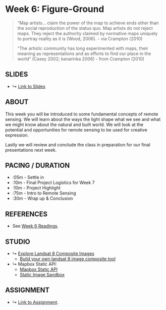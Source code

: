 
# Week 6: Figure-Ground

> “Map artists… claim the power of the map to achieve ends other than the social reproduction of the status quo. Map artists do not reject maps. They reject the authority claimed by normative maps uniquely to portray reality as it is (Wood, 2006). - via Crampton (2010)
>
> “The artistic community has long experimented with maps, their meaning as representations and as efforts to find our place in the world” (Casey 2002; kanarinka 2006) - from Crampton (2010)


## SLIDES
* ↳ [Link to Slides](https://docs.google.com/presentation/d/14MIaO0kh22wosDqDkZ82AnTeMhSZBVZ2o4k6RQZztUU/edit?usp=sharing)

## ABOUT

This week you will be introduced to some fundamental concepts of remote sensing. We will learn about the ways the light shape what we see and what we might know about the natural and built world. We will look at the potential and opportunities for remote sensing to be used for creative expression.

Lastly we will review and conclude the class in preparation for our final presentations next week. 


## PACING / DURATION

* :05m - Settle in
* :10m - Final Project Logistics for Week 7
* :10m - Project Highlight
* :75m - Intro to Remote Sensing
* :30m - Wrap up & Conclusion


## REFERENCES

* See [Week 6 Readings](BIBLIOGRAPHY.md#week-06-figure-ground).

## STUDIO

* ↳ [Explore Landsat 8 Composite Images](http://gsp.humboldt.edu/OLM/Courses/GSP_216_Online/lesson3-1/composites.html)
  * [Build your own landsat 8 image composite tool](https://glitch.com/~landsat5-rgb-composite)
* ↳ Mapbox Static API:
  * [Mapbox Static API](https://docs.mapbox.com/help/glossary/static-images-api/)
  * [Static Image Sandbox](https://docs.mapbox.com/playground/static/)

## ASSIGNMENT

* ↳ [Link to Assignment](assignments/assignment_06.md).

<!-- 

* figure-ground:
  * remote sensing, aerial imagery, photography and views from above
  * dronestagram
  * US border, prison system - Josh Begley
  * Jenny odell
  * 
 -->


<!-- # Week 6: Experimental Geography

> “Map artists… claim the power of the map to achieve ends other than the social reproduction of the status quo. Map artists do not reject maps. They reject the authority claimed by normative maps uniquely to portray reality as it is (Wood, 2006). - via Crampton (2010)
>
> “The artistic community has long experimented with maps, their meaning as representations and as efforts to find our place in the world” (Casey 2002; kanarinka 2006) - from Crampton (2010)

## SLIDES
* ↳ [Link to Slides]()

## ABOUT

This week our theme is "Experimental Geography." This refers to artwork that lives at the intersections of art, design, architecture, science, and the humanities as well as to the approach we've been taking in this class. The discussion this week will be on articulating what it means to be "critical," how it relates to cartographic and mapping practices, and more generally to how we read the world. 

This week we will focus on documenting our work, synthesizing our experiences, and making sense of our projects. The outcomes will be included in our class zine.


## TABLE OF CONTENTS

- [Week 6: Figure-Ground](#week-6-figure-ground)
  - [SLIDES](#slides)
  - [ABOUT](#about)
  - [PACING / DURATION](#pacing--duration)
  - [REFERENCES](#references)
  - [STUDIO](#studio)
  - [ASSIGNMENT](#assignment)
  - [SLIDES](#slides-1)
  - [ABOUT](#about-1)
  - [TABLE OF CONTENTS](#table-of-contents)
  - [OUTCOMES & GOALS](#outcomes--goals)
  - [PACING / DURATION](#pacing--duration-1)
  - [TOPICS](#topics)
  - [REFERENCES](#references-1)
  - [STUDIO](#studio-1)
  - [ASSIGNMENT](#assignment-1)

## OUTCOMES & GOALS


## PACING / DURATION

* :60m - lecture & discussion
* :10m - break
* :70m - documentation studio
* :10m - assignment overview


## TOPICS


## REFERENCES

* See [Week 6 Readings and Project References](BIBLIOGRAPHY.md#week-06-experimental-geography).

## STUDIO

* ↳ [Link to Studio](#)

## ASSIGNMENT

* ↳ [Link to Assignment](assignments/assignment_06.md). -->

<!-- The theme this week is "figure-ground." Figure-ground is often referred to ways we perceive what is in an image as differentiated as the subject and background. This is a fitting frame of reference for ways that we read maps in the form of aerial images and remotely sensed data. 

This week we will focus on "remotely sensed" data in the form of images. Using the data you have been collecting, you will explore imagery from the top-down and the bottom-up, juxtaposing views collected from aerial imagery and those from streetview data services. -->

<!-- 
Project Highlight:
* http://mewo2.com/
  * bots:
    * http://mewo2.com/bots/
    * emoji atlas - http://mewo2.com/bots/emojiatlas/
    * metropolgeny - http://mewo2.com/bots/metropologenybot/
    * uncharted atlas - http://mewo2.com/bots/unchartedatlas/ 
    * mythic maps - http://mewo2.com/bots/mythicmaps/
* Benedikt gross
  * Avena Test bed: https://benedikt-gross.de/projects/avena-test-bed-agricultural-printing-and-altered-landscapes
* Week 6: figure-ground
  * How do we see from sensors above and what can we see?
    * active sensing
      * radar or rather SAR - synthetic aperature radar
        * using microwave radiation emitted from the sensor, you get a two-way return time of the signal where the time and strength is an indication of depth or height.
        * due to the length of the microwaves, they can penetrate through clouds, sand, clouds (water) 
        * we also see radar being used on self-driving cars!
      * lidar
        * using UV, visible, and NIR pulses of light emitted from the sensor, you get a two-way return time of the signal where the time and strength is an indication of depth or height.
        * can be used to look upwards (e.g. looking at atmospheric aerosols)
        * and/or downward to examine things like building or tree forest canopy heights 
        * or sideways to map streets and objects like on self-driving cars!
        * Examples:
          * Upwards looking:
            * 
          * On the ground: 
            * http://patriciogonzalezvivo.com/2014/pointcloudcity ==> https://medium.com/@nocomputer/creating-point-clouds-with-google-street-view-185faad9d4ee // https://medium.com/@gisassistancetn/new-creating-point-clouds-with-google-street-view-dbe27f0d1315
    * passive sensing
      * thermal https://www.usgs.gov/faqs/what-are-band-designations-landsat-satellites?qt-news_science_products=0#
      * IR
      * NIR
      * R
      * G
      * B
    * 
  * what are the ways to access such data?
    * https://earthexplorer.usgs.gov/
* Review:
  * What we covered
    * my goal in this class has been to expose you to a wide range of geographic expressions. 
    * 
  * What we didn't cover
  * Future directions
    * for you
    * for the class -->

